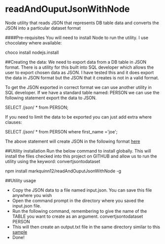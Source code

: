 # readAndOuputJsonWithNode
Node utility that reads JSON that represents DB table data and converts the JSON into a particular dataset format

####Pre-requisites
You will need to install Node to run the utility. I use chocolatey where available:

choco install nodejs.install

##Creating the data:
We need to export data from a DB table in JSON format. There is a utility for this built into SQL developer which allows the user to export chosen data as JSON. I have tested this and it does export the data in JSON format but the JSON that it creates is not in a valid format. 

To get the JSON exported in correct format we can use another utility in SQL developer. If we have a standard table named: PERSON we can use the following statement export the data to JSON.

SELECT /*json*/ * from PERSON;

If you need to limit the data to be exported you can just add extra where clauses:

SELECT /*json*/ * from PERSON where first_name ='joe';

The above statement will create JSON in the following format [here](input.json)

##Utility installation
Run the below command to install globally. This will install the files checked into this project on GITHUB and allow us to run the utility using the keyword: convertjsontodataset

npm install markquinn12/readAndOuputJsonWithNode -g

##Utility usage
- Copy the JSON data to a file named input.json. You can save this file anywhere you wish
- Open the command prompt in the directory where you saved the input.json file.
- Run the following command, remembering to give the name of the TABLE you want to create as an argument.
convertjsontodataset PERSON
- This will then create an output.txt file in the same directory similar to this [sample](output.txt)
- Done!






